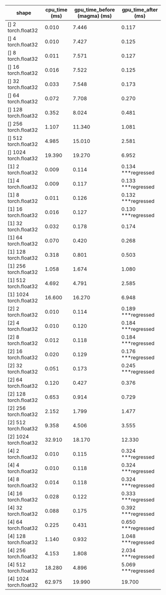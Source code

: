 | shape | cpu_time (ms) | gpu_time_before (magma) (ms) | gpu_time_after (ms) |
| --- | --- | --- | --- | 
| [] 2 torch.float32 |  0.010 |  7.446 |  0.117  | 
| [] 4 torch.float32 |  0.010 |  7.427 |  0.125  | 
| [] 8 torch.float32 |  0.011 |  7.571 |  0.127  | 
| [] 16 torch.float32 |  0.016 |  7.522 |  0.125  | 
| [] 32 torch.float32 |  0.033 |  7.548 |  0.173  | 
| [] 64 torch.float32 |  0.072 |  7.708 |  0.270  | 
| [] 128 torch.float32 |  0.352 |  8.024 |  0.481  | 
| [] 256 torch.float32 |  1.107 |  11.340 |  1.081  | 
| [] 512 torch.float32 |  4.985 |  15.010 |  2.581  | 
| [] 1024 torch.float32 |  19.390 |  19.270 |  6.952  | 
| [1] 2 torch.float32 |  0.009 |  0.114 |  0.134 ***regressed | 
| [1] 4 torch.float32 |  0.009 |  0.117 |  0.133 ***regressed | 
| [1] 8 torch.float32 |  0.011 |  0.126 |  0.132 ***regressed | 
| [1] 16 torch.float32 |  0.016 |  0.127 |  0.130 ***regressed | 
| [1] 32 torch.float32 |  0.032 |  0.178 |  0.174  | 
| [1] 64 torch.float32 |  0.070 |  0.420 |  0.268  | 
| [1] 128 torch.float32 |  0.318 |  0.801 |  0.503  | 
| [1] 256 torch.float32 |  1.058 |  1.674 |  1.080  | 
| [1] 512 torch.float32 |  4.692 |  4.791 |  2.585  | 
| [1] 1024 torch.float32 |  16.600 |  16.270 |  6.948  | 
| [2] 2 torch.float32 |  0.010 |  0.114 |  0.189 ***regressed | 
| [2] 4 torch.float32 |  0.010 |  0.120 |  0.184 ***regressed | 
| [2] 8 torch.float32 |  0.012 |  0.118 |  0.184 ***regressed | 
| [2] 16 torch.float32 |  0.020 |  0.129 |  0.176 ***regressed | 
| [2] 32 torch.float32 |  0.051 |  0.173 |  0.245 ***regressed | 
| [2] 64 torch.float32 |  0.120 |  0.427 |  0.376  | 
| [2] 128 torch.float32 |  0.653 |  0.914 |  0.729  | 
| [2] 256 torch.float32 |  2.152 |  1.799 |  1.477  | 
| [2] 512 torch.float32 |  9.358 |  4.506 |  3.555  | 
| [2] 1024 torch.float32 |  32.910 |  18.170 |  12.330  | 
| [4] 2 torch.float32 |  0.010 |  0.115 |  0.324 ***regressed | 
| [4] 4 torch.float32 |  0.010 |  0.118 |  0.324 ***regressed | 
| [4] 8 torch.float32 |  0.014 |  0.118 |  0.324 ***regressed | 
| [4] 16 torch.float32 |  0.028 |  0.122 |  0.333 ***regressed | 
| [4] 32 torch.float32 |  0.088 |  0.175 |  0.392 ***regressed | 
| [4] 64 torch.float32 |  0.225 |  0.431 |  0.650 ***regressed | 
| [4] 128 torch.float32 |  1.140 |  0.932 |  1.048 ***regressed | 
| [4] 256 torch.float32 |  4.153 |  1.808 |  2.034 ***regressed | 
| [4] 512 torch.float32 |  18.280 |  4.896 |  5.069 ***regressed | 
| [4] 1024 torch.float32 |  62.975 |  19.990 |  19.700  | 
